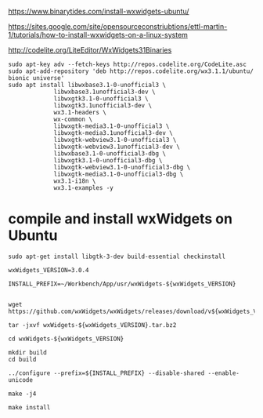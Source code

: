 https://www.binarytides.com/install-wxwidgets-ubuntu/

https://sites.google.com/site/opensourceconstriubtions/ettl-martin-1/tutorials/how-to-install-wxwidgets-on-a-linux-system


http://codelite.org/LiteEditor/WxWidgets31Binaries




 	sudo apt-key adv --fetch-keys http://repos.codelite.org/CodeLite.asc
	sudo apt-add-repository 'deb http://repos.codelite.org/wx3.1.1/ubuntu/ bionic universe'
	sudo apt install libwxbase3.1-0-unofficial3 \
                 libwxbase3.1unofficial3-dev \
                 libwxgtk3.1-0-unofficial3 \
                 libwxgtk3.1unofficial3-dev \
                 wx3.1-headers \
                 wx-common \
                 libwxgtk-media3.1-0-unofficial3 \
                 libwxgtk-media3.1unofficial3-dev \
                 libwxgtk-webview3.1-0-unofficial3 \
                 libwxgtk-webview3.1unofficial3-dev \
                 libwxbase3.1-0-unofficial3-dbg \
                 libwxgtk3.1-0-unofficial3-dbg \
                 libwxgtk-webview3.1-0-unofficial3-dbg \
                 libwxgtk-media3.1-0-unofficial3-dbg \
                 wx3.1-i18n \
                 wx3.1-examples -y
				 
				 
# compile and install wxWidgets on Ubuntu
``` sh?linenums
sudo apt-get install libgtk-3-dev build-essential checkinstall

wxWidgets_VERSION=3.0.4

INSTALL_PREFIX=~/Workbench/App/usr/wxWidgets-${wxWidgets_VERSION}


wget https://github.com/wxWidgets/wxWidgets/releases/download/v${wxWidgets_VERSION}/wxWidgets-${wxWidgets_VERSION}.tar.bz2

tar -jxvf wxWidgets-${wxWidgets_VERSION}.tar.bz2

cd wxWidgets-${wxWidgets_VERSION}

mkdir build
cd build

../configure --prefix=${INSTALL_PREFIX} --disable-shared --enable-unicode

make -j4

make install
```